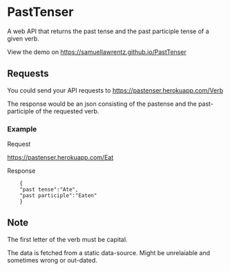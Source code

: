 # PastTenser
A web API that returns the past tense and the past participle tense of a given verb.

View the demo on https://samuellawrentz.github.io/PastTenser

## Requests
You could send your API requests to https://pastenser.herokuapp.com/Verb

The response would be an json consisting of the pastense and the past-participle of the requested verb.

### Example
Request

https://pastenser.herokuapp.com/Eat

Response 

        {
        "past tense":"Ate",
        "past participle":"Eaten"
        }
## Note
The first letter of the verb must be capital.

The data is fetched from a static data-source. Might be unrelaiable and sometimes wrong or out-dated.
